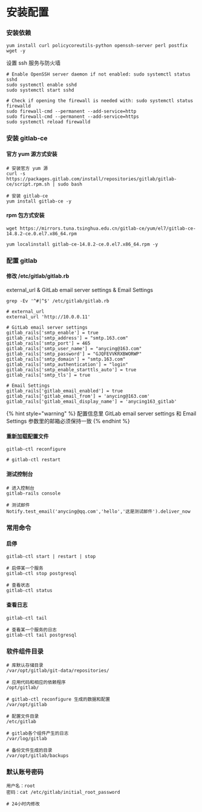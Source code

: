 # 安装配置

### 安装依赖

```
yum install curl policycoreutils-python openssh-server perl postfix wget -y
```

设置 ssh 服务与防火墙

```shell
# Enable OpenSSH server daemon if not enabled: sudo systemctl status sshd
sudo systemctl enable sshd
sudo systemctl start sshd

# Check if opening the firewall is needed with: sudo systemctl status firewalld
sudo firewall-cmd --permanent --add-service=http
sudo firewall-cmd --permanent --add-service=https
sudo systemctl reload firewalld
```



### 安装 gitlab-ce

#### 官方 yum 源方式安装

```
# 安装官方 yum 源
curl -s https://packages.gitlab.com/install/repositories/gitlab/gitlab-ce/script.rpm.sh | sudo bash

# 安装 gitlab-ce
yum install gitlab-ce -y
```

#### rpm 包方式安装

```
wget https://mirrors.tuna.tsinghua.edu.cn/gitlab-ce/yum/el7/gitlab-ce-14.8.2-ce.0.el7.x86_64.rpm

yum localinstall gitlab-ce-14.8.2-ce.0.el7.x86_64.rpm -y
```



### 配置 gitlab

#### 修改 /etc/gitlab/gitlab.rb

external\_url & GitLab email server settings & Email Settings

```
grep -Ev '^#|^$' /etc/gitlab/gitlab.rb

# external_url
external_url 'http://10.0.0.11'

# GitLab email server settings
gitlab_rails['smtp_enable'] = true
gitlab_rails['smtp_address'] = "smtp.163.com"
gitlab_rails['smtp_port'] = 465
gitlab_rails['smtp_user_name'] = "anycing@163.com"
gitlab_rails['smtp_password'] = "GJQFEVVKRXBWORWP"
gitlab_rails['smtp_domain'] = "smtp.163.com"
gitlab_rails['smtp_authentication'] = "login"
gitlab_rails['smtp_enable_starttls_auto'] = true
gitlab_rails['smtp_tls'] = true

# Email Settings
gitlab_rails['gitlab_email_enabled'] = true
gitlab_rails['gitlab_email_from'] = 'anycing@163.com'
gitlab_rails['gitlab_email_display_name'] = 'anycing163_gitlab'
```

{% hint style="warning" %}
配置信息里 GitLab email server settings 和 Email Settings 参数里的邮箱必须保持一致
{% endhint %}

#### 重新加载配置文件

```
gitlab-ctl reconfigure

# gitlab-ctl restart
```

#### 测试控制台

```
# 进入控制台
gitlab-rails console

# 测试邮件
Notify.test_email('anycing@qq.com','hello','这是测试邮件').deliver_now
```



### 常用命令

#### 启停

```
gitlab-ctl start | restart | stop

# 启停某一个服务
gitlab-ctl stop postgresql

# 查看状态
gitlab-ctl status
```

#### 查看日志

```
gitlab-ctl tail

# 查看某一个服务的日志
gitlab-ctl tail postgresql
```



### 软件组件目录

```shell
# 库默认存储目录
/var/opt/gitlab/git-data/repositories/

# 应用代码和相应的依赖程序
/opt/gitlab/

# gitlab-ctl reconfigure 生成的数据和配置
/var/opt/gitlab

# 配置文件目录
/etc/gitlab

# gitlab各个组件产生的日志
/var/log/gitlab

# 备份文件生成的目录
/var/opt/gitlab/backups
```



### 默认账号密码

```
用户名：root
密码：cat /etc/gitlab/initial_root_password

# 24小时内修改
```

